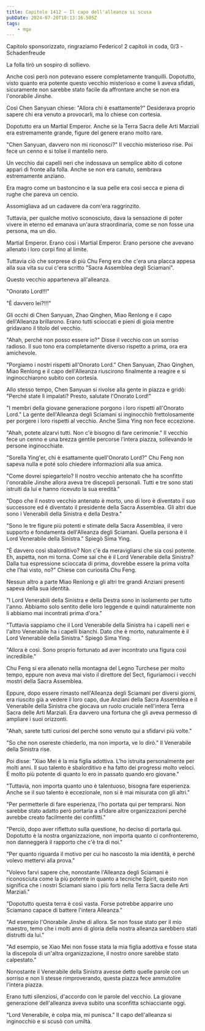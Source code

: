 ```yaml
---
title: Capitolo 1412 – Il capo dell'alleanza si scusa
pubDate: 2024-07-20T10:13:16.505Z
tags:
    - mga
---
```



Capitolo sponsorizzato, ringraziamo Federico!
2 capitoli in coda, 0/3
-Schadenfreude


La folla tirò un sospiro di sollievo.


Anche così però non potevano essere completamente tranquilli. Dopotutto, visto quanto era potente questo vecchio misterioso e come li aveva sfidati, sicuramente non sarebbe stato facile da affrontare anche se non era l'onorabile Jinshe.


Così Chen Sanyuan chiese: "Allora chi è esattamente?" Desiderava proprio sapere chi era venuto a provocarli, ma lo chiese con cortesia.


Dopotutto era un Martial Emperor. Anche se la Terra Sacra delle Arti Marziali era estremamente grande, figure del genere erano molto rare.


"Chen Sanyuan, davvero non mi riconosci?" Il vecchio misterioso rise. Poi fece un cenno e si tolse il mantello nero.


Un vecchio dai capelli neri che indossava un semplice abito di cotone apparì di fronte alla folla. Anche se non era canuto, sembrava estremamente anziano.


Era magro come un bastoncino e la sua pelle era così secca e piena di rughe che pareva un cencio.


Assomigliava ad un cadavere da com'era raggrinzito.


Tuttavia, per qualche motivo sconosciuto, dava la sensazione di poter vivere in eterno ed emanava un'aura straordinaria, come se non fosse una persona, ma un dio.


Martial Emperor. Erano così i Martial Emperor. Erano persone che avevano allenato i loro corpi fino al limite.


Tuttavia ciò che sorprese di più Chu Feng era che c'era una placca appesa alla sua vita su cui c'era scritto "Sacra Assemblea degli Sciamani".


Questo vecchio apparteneva all'alleanza.


"Onorato Lord!!!"


"È davvero lei?!!!"


Gli occhi di Chen Sanyuan, Zhao Qinghen, Miao Renlong e il capo dell'Alleanza brillarono. Erano tutti scioccati e pieni di gioia mentre gridavano il titolo del vecchio.


"Ahah, perché non posso essere io?" Disse il vecchio con un sorriso radioso. Il suo tono era completamente diverso rispetto a prima, ora era amichevole.


"Porgiamo i nostri rispetti all'Onorato Lord." Chen Sanyuan, Zhao Qinghen, Miao Renlong e il capo dell'Alleanza riuscirono finalmente a reagire e si inginocchiarono subito con cortesia.


Allo stesso tempo, Chen Sanyuan si rivolse alla gente in piazza e gridò: "Perché state lì impalati? Presto, salutate l'Onorato Lord!"


"I membri della giovane generazione porgono i loro rispetti all'Onorato Lord." La gente dell'Alleanza degli Sciamani si inginocchiò frettolosamente per porgere i loro rispetti al vecchio. Anche Sima Ying non fece eccezione.


"Ahah, potete alzarvi tutti. Non c'è bisogno di fare cerimonie." Il vecchio fece un cenno e una brezza gentile percorse l'intera piazza, sollevando le persone inginocchiate.


"Sorella Ying'er, chi è esattamente quell'Onorato Lord?" Chu Feng non sapeva nulla e poté solo chiedere informazioni alla sua amica.


"Come dovrei spiegartelo? Il nostro vecchio antenato che ha sconfitto l'onorabile Jinshe allora aveva tre discepoli personali. Tutti e tre sono stati istruiti da lui e hanno ricevuto la sua eredità."


"Dopo che il nostro vecchio antenato è morto, uno di loro è diventato il suo successore ed è diventato il presidente della Sacra Assemblea. Gli altri due sono i Venerabili della Sinistra e della Destra."


"Sono le tre figure più potenti e stimate della Sacra Assemblea, il vero supporto e fondamenta dell'Alleanza degli Sciamani. Quella persona è il Lord Venerabile della Sinistra." Spiegò Sima Ying.


"È davvero così sbalorditivo? Non c'è da meravigliarsi che sia così potente. Eh, aspetta, non mi torna. Come sai che è il Lord Venerabile della Sinistra? Dalla tua espressione scioccata di prima, dovrebbe essere la prima volta che l'hai visto, no?" Chiese con curiosità Chu Feng.


Nessun altro a parte Miao Renlong e gli altri tre grandi Anziani presenti sapeva della sua identità.


"I Lord Venerabili della Sinistra e della Destra sono in isolamento per tutto l'anno. Abbiamo solo sentito delle loro leggende e quindi naturalmente non li abbiamo mai incontrati prima d'ora."


"Tuttavia sappiamo che il Lord Venerabile della Sinistra ha i capelli neri e l'altro Venerabile ha i capelli bianchi. Dato che è morto, naturalmente è il Lord Venerabile della Sinistra." Spiegò Sima Ying.


"Allora è così. Sono proprio fortunato ad aver incontrato una figura così incredibile."


Chu Feng si era allenato nella montagna del Legno Turchese per molto tempo, eppure non aveva mai visto il direttore del Sect, figuriamoci i vecchi mostri della Sacra Assemblea.


Eppure, dopo essere rimasto nell'Alleanza degli Sciamani per diversi giorni, era riuscito già a vedere il loro capo, due Anziani della Sacra Assemblea e il Venerabile della Sinistra che giocava un ruolo cruciale nell'intera Terra Sacra delle Arti Marziali. Era davvero una fortuna che gli aveva permesso di ampliare i suoi orizzonti.


"Ahah, sarete tutti curiosi del perché sono venuto qui a sfidarvi più volte."


"So che non osereste chiederlo, ma non importa, ve lo dirò." Il Venerabile della Sinistra rise.


Poi disse: "Xiao Mei è la mia figlia adottiva. L'ho istruita personalmente per molti anni. Il suo talento è sbalorditivo e ha fatto dei progressi molto veloci. È molto più potente di quanto lo ero in passato quando ero giovane."


"Tuttavia, non importa quanto uno è talentuoso, bisogna fare esperienza. Anche se il suo talento è eccezionale, non si è mai misurata con gli altri."


"Per permetterle di fare esperienza, l'ho portata qui per temprarsi. Non sarebbe stato adatto però portarla a sfidare altre organizzazioni perché avrebbe creato facilmente dei conflitti."


"Perciò, dopo aver riflettuto sulla questione, ho deciso di portarla qui. Dopotutto è la nostra organizzazione, non importa quanto ci confronteremo, non danneggerà il rapporto che c'è tra di noi."


"Per quanto riguarda il motivo per cui ho nascosto la mia identità, è perché volevo mettervi alla prova."


"Volevo farvi sapere che, nonostante l'Alleanza degli Sciamani è riconosciuta come la più potente in quanto a tecniche Spirit, questo non significa che i nostri Sciamani siano i più forti nella Terra Sacra delle Arti Marziali."


"Dopotutto questa terra è così vasta. Forse potrebbe apparire uno Sciamano capace di battere l'intera Alleanza."


"Ad esempio l'Onorabile Jinshe di allora. Se non fosse stato per il mio maestro, temo che i molti anni di gloria della nostra alleanza sarebbero stati distrutti da lui."


"Ad esempio, se Xiao Mei non fosse stata la mia figlia adottiva e fosse stata la discepola di un'altra organizzazione, il nostro onore sarebbe stato calpestato."


Nonostante il Venerabile della Sinistra avesse detto quelle parole con un sorriso e non li stesse rimproverando, questa piazza fece ammutolire l'intera piazza.


Erano tutti silenziosi, d'accordo con le parole del vecchio. La giovane generazione dell'alleanza aveva subìto una sconfitta schiacciante oggi.


"Lord Venerabile, è colpa mia, mi punisca." Il capo dell'alleanza si inginocchiò e si scusò con umiltà.
                                                



